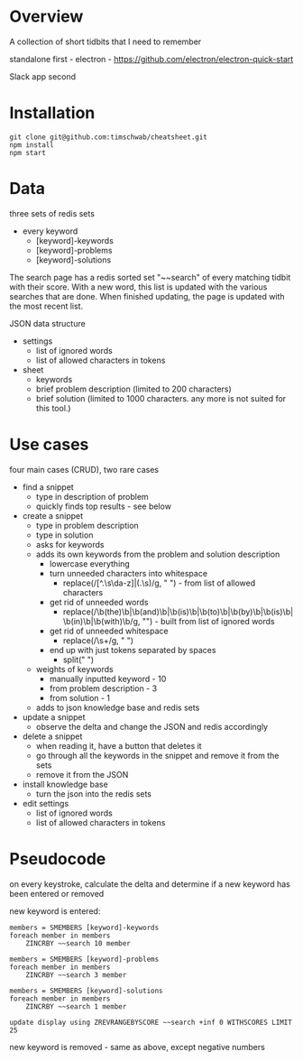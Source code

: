 # Overview

A collection of short tidbits that I need to remember

standalone first - electron - https://github.com/electron/electron-quick-start

Slack app second

# Installation

	git clone git@github.com:timschwab/cheatsheet.git
	npm install
	npm start

# Data

three sets of redis sets

- every keyword
	- [keyword]-keywords
	- [keyword]-problems
	- [keyword]-solutions

The search page has a redis sorted set "\~\~search" of every matching tidbit with their score. With a new word, this list is updated with the various searches that are done. When finished updating, the page is updated with the most recent list.

JSON data structure

- settings
	- list of ignored words
	- list of allowed characters in tokens
- sheet
	- keywords
	- brief problem description (limited to 200 characters)
	- brief solution (limited to 1000 characters. any more is not suited for this tool.)

# Use cases

four main cases (CRUD), two rare cases

- find a snippet
	- type in description of problem
	- quickly finds top results - see below
- create a snippet
	- type in problem description
	- type in solution
	- asks for keywords
	- adds its own keywords from the problem and solution description
		- lowercase everything
		- turn unneeded characters into whitespace
			- replace(/[^\.\s\da-z]|(\.\s)/g, " ") - from list of allowed characters
		- get rid of unneeded words
			- replace(/\b(the)\b|\b(and)\b|\b(is)\b|\b(to)\b|\b(by)\b|\b(is)\b|\b(in)\b|\b(with)\b/g, "") - built from list of ignored words
		- get rid of unneeded whitespace
			- replace(/\s+/g, " ")
		- end up with just tokens separated by spaces
			- split(" ")
	- weights of keywords
		- manually inputted keyword - 10
		- from problem description - 3
		- from solution - 1
	- adds to json knowledge base and redis sets
- update a snippet
	- observe the delta and change the JSON and redis accordingly
- delete a snippet
	- when reading it, have a button that deletes it
	- go through all the keywords in the snippet and remove it from the sets
	- remove it from the JSON
- install knowledge base
	- turn the json into the redis sets
- edit settings
	- list of ignored words
	- list of allowed characters in tokens

# Pseudocode

on every keystroke, calculate the delta and determine if a new keyword has been entered or removed

new keyword is entered:

	members = SMEMBERS [keyword]-keywords
	foreach member in members
		ZINCRBY ~~search 10 member

	members = SMEMBERS [keyword]-problems
	foreach member in members
		ZINCRBY ~~search 3 member

	members = SMEMBERS [keyword]-solutions
	foreach member in members
		ZINCRBY ~~search 1 member

	update display using ZREVRANGEBYSCORE ~~search +inf 0 WITHSCORES LIMIT 25

new keyword is removed - same as above, except negative numbers


